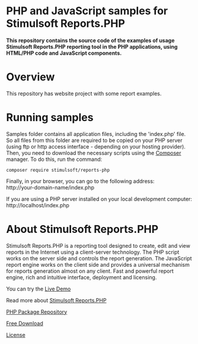 # PHP and JavaScript samples for Stimulsoft Reports.PHP

#### This repository contains the source code of the examples of usage Stimulsoft Reports.PHP reporting tool in the PHP applications, using HTML/PHP code and JavaScript components.

# Overview
This repository has website project with some report examples.

# Running samples
Samples folder contains all application files, including the 'index.php' file. So all files from this folder are required to be copied on your PHP server (using ftp or http access interface - depending on your hosting provider). Then, you need to download the necessary scripts using the [Composer](https://getcomposer.org/) manager. To do this, run the command:

```
composer require stimulsoft/reports-php
```

Finally, in your browser, you can go to the following address:  
http://your-domain-name/index.php

If you are using a PHP server installed on your local development computer:  
http://localhost/index.php

# About Stimulsoft Reports.PHP
Stimulsoft Reports.PHP is a reporting tool designed to create, edit and view reports in the Internet using a client-server technology. The PHP script works on the server side and controls the report generation. The JavaScript report engine works on the client side and provides a universal mechanism for reports generation almost on any client. Fast and powerful report engine, rich and intuitive interface, deployment and licensing.

You can try the [Live Demo](http://demo.stimulsoft.com/#Js)

Read more about [Stimulsoft Reports.PHP](https://www.stimulsoft.com/en/products/reports-php)

[PHP Package Repository](https://packagist.org/packages/stimulsoft/reports-php)

[Free Download](https://www.stimulsoft.com/en/downloads)

[License](LICENSE.md)
